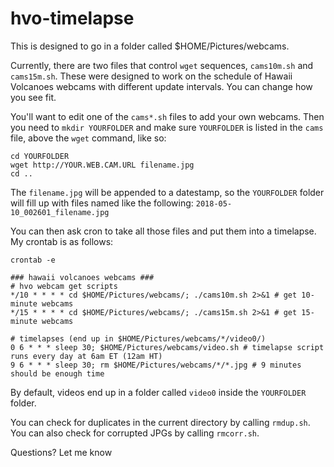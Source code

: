 # hvo-timelapse

This is designed to go in a folder called $HOME/Pictures/webcams.

Currently, there are two files that control `wget` sequences, `cams10m.sh` and `cams15m.sh`. These were designed to work on the schedule of Hawaii Volcanoes webcams with different update intervals. You can change how you see fit.

You'll want to edit one of the `cams*.sh` files to add your own webcams. Then you need to 
`mkdir YOURFOLDER` and make sure `YOURFOLDER` is listed in the `cams` file, above the 
`wget` command, like so:

```
cd YOURFOLDER
wget http://YOUR.WEB.CAM.URL filename.jpg
cd ..
```

The `filename.jpg` will be appended to a datestamp, so the `YOURFOLDER` folder will fill up 
with files named like the following:
`2018-05-10_002601_filename.jpg`

You can then ask cron to take all those files and put them into a timelapse. My crontab is 
as follows:

`crontab -e`

```
### hawaii volcanoes webcams ###
# hvo webcam get scripts
*/10 * * * * cd $HOME/Pictures/webcams/; ./cams10m.sh 2>&1 # get 10-minute webcams
*/15 * * * * cd $HOME/Pictures/webcams/; ./cams15m.sh 2>&1 # get 15-minute webcams

# timelapses (end up in $HOME/Pictures/webcams/*/video0/)
0 6 * * * sleep 30; $HOME/Pictures/webcams/video.sh # timelapse script runs every day at 6am ET (12am HT)
9 6 * * * sleep 30; rm $HOME/Pictures/webcams/*/*.jpg # 9 minutes should be enough time
```

By default, videos end up in a folder called `video0` inside the `YOURFOLDER` folder.

You can check for duplicates in the current directory by calling `rmdup.sh`. You can also check for corrupted JPGs by calling `rmcorr.sh`.

Questions? Let me know
